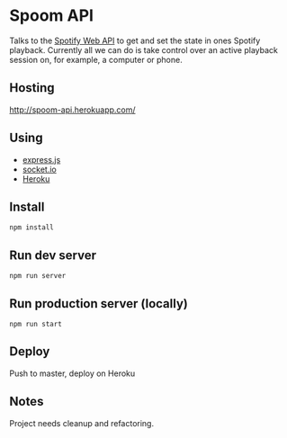 # Spoom API

Talks to the [Spotify Web API](https://developer.spotify.com/documentation/web-api/) to get and set the state in ones Spotify playback.
Currently all we can do is take control over an active playback session on, for example, a computer or phone.

## Hosting
http://spoom-api.herokuapp.com/

## Using
* [express.js](https://expressjs.com/)
* [socket.io](https://github.com/socketio/socket.io)
* [Heroku](https://www.heroku.com/)

## Install
```
npm install
```

## Run dev server
```
npm run server
```

## Run production server (locally)
```
npm run start
```

## Deploy
Push to master, deploy on Heroku

## Notes
Project needs cleanup and refactoring. 